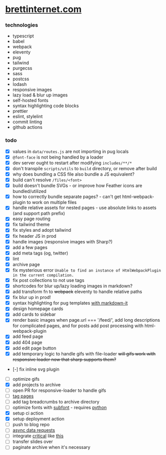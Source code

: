 # [brettinternet.com](https://brettinternet.com)

### technologies

- typescript
- babel
- webpack
- eleventy
- pug
- tailwind
- purgecss
- sass
- postcss
- lodash
- responsive images
- lazy load & blur up images
- self-hosted fonts
- syntax highlighting code blocks
- prettier
- eslint, stylelint
- commit linting
- github actions

### todo

- [x] values in `data/routes.js` are not importing in pug locals
- [x] `@font-face` is not being handled by a loader
- [x] dev server ought to restart after modifying `includes/**/*`
- [x] don't transpile `scripts/utils` to `build` directory, or remove after build
- [x] why does bundling a CSS file also bundle a JS equivalent?
- [x] build can't resolve `/files/<font>`
- [x] build doesn't bundle SVGs - or improve how Feather icons are bundled/utilized
- [x] how to correctly bundle separate pages? - can't get html-webpack-plugin to work on multiple files
- [x] handle relative assets for nested pages - use absolute links to assets (and support path prefix)
- [x] easy page routing
- [x] fix tailwind theme
- [x] fix styles and adopt tailwind
- [x] fix header JS in prod
- [x] handle images (responsive images with Sharp?)
- [x] add a few pages
- [x] add meta tags (og, twitter)
- [x] lint
- [x] archive page
- [x] fix mysterious error `Unable to find an instance of HtmlWebpackPlugin in the current compilation.`
- [x] fix post collections to not use tags
- [x] shortcodes for blur up/lazy loading images in markdown?
- [x] add transform fn to ~~webpack~~ eleventy to handle relative paths
- [x] fix blur up in prod!
- [x] syntax highlighting for pug templates [with markdown-it](https://pugjs.org/language/filters.html)
- [x] design homepage cards
- [x] add cards to sidebar
- [x] render basic images when page.url === '/feed/', add long descriptions for complicated pages, and for posts add post processing with html-webpack-plugin
- [x] add feed page
- [x] add 404 page
- [x] add edit page button
- [x] add temporary logic to handle gifs with file-loader ~~will gifs work with responsive loader now that sharp supports them?~~
- [-] fix inline svg plugin
- [ ] optimize gifs
- [x] add projects to archive
- [ ] open PR for responsive-loader to handle gifs
- [ ] [tag pages](https://www.11ty.dev/docs/quicktips/tag-pages/)
- [ ] add tag breadcrumbs to archive directory
- [ ] optimize fonts with [subfont](https://github.com/Munter/subfont/issues/108#issuecomment-659468935) - requires [python](https://github.com/actions/setup-python)
- [x] setup ci action
- [x] setup deployment action
- [ ] push to blog repo
- [ ] [async data requests](https://www.11ty.dev/docs/quicktips/cache-api-requests/)
- [ ] integrate [critical](https://github.com/addyosmani/critical) like [this](https://github.com/anthonygore/html-critical-webpack-plugin/blob/master/src/index.js)
- [ ] transfer slides over
- [ ] paginate archive when it's necessary
